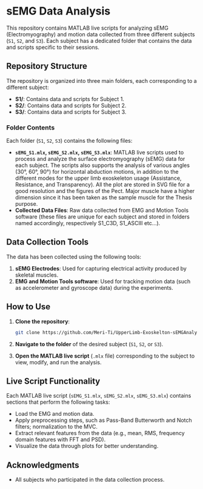 # sEMG Data Analysis

This repository contains MATLAB live scripts for analyzing sEMG (Electromyography) and motion data collected from three different subjects (`S1`, `S2`, and `S3`). Each subject has a dedicated folder that contains the data and scripts specific to their sessions.

## Repository Structure

The repository is organized into three main folders, each corresponding to a different subject:

- **S1/**: Contains data and scripts for Subject 1.
- **S2/**: Contains data and scripts for Subject 2.
- **S3/**: Contains data and scripts for Subject 3.

### Folder Contents

Each folder (`S1`, `S2`, `S3`) contains the following files:

- **`sEMG_S1.mlx`, `sEMG_S2.mlx`, `sEMG_S3.mlx`**: MATLAB live scripts used to process and analyze the surface electromyography (sEMG) data for each subject. The scripts also supports the analysis of various angles (30°, 60°, 90°) for horizontal abduction motions, in addition to the different modes for the upper limb exoskeleton usage (Assistance, Resistance, and Transparency). All the plot are stored in SVG file for a good resolution and the figures of the Pect. Major muscle have a higher dimension since it has been taken as the sample muscle for the Thesis purpose. 
- **Collected Data Files**: Raw data collected from EMG and Motion Tools software (these files are unique for each subject and stored in folders named accordingly, respectively S1_C3D, S1_ASCIII etc...).

## Data Collection Tools

The data has been collected using the following tools:

1. **sEMG Electrodes**: Used for capturing electrical activity produced by skeletal muscles.
2. **EMG and Motion Tools software**: Used for tracking motion data (such as accelerometer and gyroscope data) during the experiments.

## How to Use

1. **Clone the repository**:
    ```bash
    git clone https://github.com/Meri-Ti/UpperLimb-Exoskelton-sEMGAnalysis.git
    ```

2. **Navigate to the folder** of the desired subject (`S1`, `S2`, or `S3`).

3. **Open the MATLAB live script** (`.mlx` file) corresponding to the subject to view, modify, and run the analysis.

## Live Script Functionality

Each MATLAB live script (`sEMG_S1.mlx`, `sEMG_S2.mlx`, `sEMG_S3.mlx`) contains sections that perform the following tasks:

- Load the EMG and motion data.
- Apply preprocessing steps, such as Pass-Band Butterworth and Notch filters; normalization to the MVC.
- Extract relevant features from the data (e.g., mean, RMS, frequency domain features with FFT and PSD).
- Visualize the data through plots for better understanding.

## Acknowledgments

- All subjects who participated in the data collection process.
